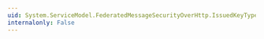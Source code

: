 ```yaml
---
uid: System.ServiceModel.FederatedMessageSecurityOverHttp.IssuedKeyType
internalonly: False
---
```

